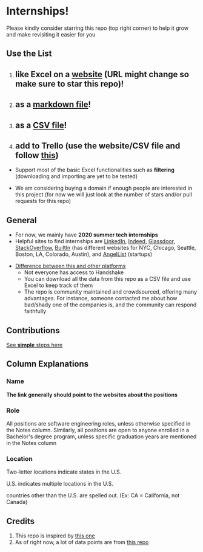 # Internships!

Please kindly consider starring this repo (top right corner) to help it grow and make revisiting it easier for you

## Use the List

1. ## like Excel on a [website](https://zacklight.com/internships/) (URL might change so make sure to star this repo)!

2. ## as a [markdown file](internships.md)!

3. ## as a [CSV file](internships.csv)!

4. ## add to Trello (use the website/CSV file and follow [this](https://youtu.be/R90LYeZSZpA))

* Support most of the basic Excel functionalities such as **filtering** (downloading and importing are yet to be tested)

* We am considering buying a domain if enough people are interested in this project (for now we will just look at the number of stars and/or pull requests for this repo)

## General

- For now, we mainly have **2020 summer tech internships**
- Helpful sites to find internships are [LinkedIn](https://www.linkedin.com/), [Indeed](https://www.indeed.com/), [Glassdoor](https://www.glassdoor.com/), [StackOverflow](https://stackoverflow.com/jobs), [BuiltIn](https://builtin.com/) (has different websites for NYC, Chicago, Seattle, Boston, LA, Colorado, Austin), and [AngelList](https://angel.co/) (startups)

* <u>Difference between this and other platforms</u>
  * Not everyone has access to Handshake
  * You can download all the data from this repo as a CSV file and use Excel to keep track of them
  * The repo is community maintained and crowdsourced, offering many advantages. For instance, someone contacted me about how bad/shady one of the companies is, and the community can respond faithfully

## Contributions

[See **simple** steps here](CONTRIBUTING.md)

## Column Explanations

### Name

**The link generally should point to the websites about the positions**

### Role

All positions are software engineering roles, unless otherwise specified in the Notes column. Similarly, all positions are open to anyone enrolled in a Bachelor's degree program, unless specific graduation years are mentioned in the Notes column

### Location

Two-letter locations indicate states in the U.S.

U.S. indicates multiple locations in the U.S.

countries other than the U.S. are spelled out. (Ex: CA = California, not Canada)




## Credits

1. This repo is inspired by [this one](https://github.com/christine-hu/summer-2019-internships)
2. As of right now, a lot of data points are from [this repo](https://github.com/elaine-zheng/summer2020internships)
